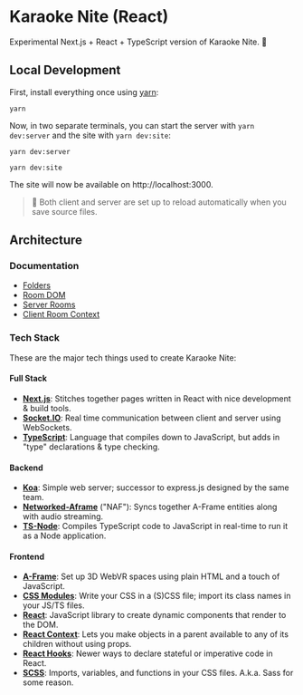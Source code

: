 # Karaoke Nite (React)

Experimental Next.js + React + TypeScript version of Karaoke Nite. 🚀

## Local Development

First, install everything once using [yarn](https://yarnpkg.com):

```shell
yarn
```

Now, in two separate terminals, you can start the server with `yarn dev:server` and the site with `yarn dev:site`:

```shell
yarn dev:server
```

```shell
yarn dev:site
```

The site will now be available on http://localhost:3000.

> 🤗 Both client and server are set up to reload automatically when you save source files.

## Architecture

### Documentation

- [Folders](./docs/Folders.md)
- [Room DOM](./docs/Room%20DOM.md)
- [Server Rooms](./docs/Server%20Rooms.md)
- [Client Room Context](./docs/Client%20Room%20Context.md)

### Tech Stack

These are the major tech things used to create Karaoke Nite:

#### Full Stack

- **[Next.js](https://nextjs.org)**: Stitches together pages written in React with nice development & build tools.
- **[Socket.IO](https://socket.io)**: Real time communication between client and server using WebSockets.
- **[TypeScript](https://typescriptlang.org)**: Language that compiles down to JavaScript, but adds in "type" declarations & type checking.

#### Backend

- **[Koa](https://koajs.com)**: Simple web server; successor to express.js designed by the same team.
- **[Networked-Aframe](https://github.com/networked-aframe/networked-aframe)** ("NAF"): Syncs together A-Frame entities along with audio streaming.
- **[TS-Node](https://www.npmjs.com/package/ts-node)**: Compiles TypeScript code to JavaScript in real-time to run it as a Node application.

#### Frontend

- **[A-Frame](https://aframe.io)**: Set up 3D WebVR spaces using plain HTML and a touch of JavaScript.
- **[CSS Modules](https://github.com/css-modules/css-modules)**: Write your CSS in a (S)CSS file; import its class names in your JS/TS files.
- **[React](https://reactjs.org)**: JavaScript library to create dynamic components that render to the DOM.
- **[React Context](https://reactjs.org/docs/context.html)**: Lets you make objects in a parent available to any of its children without using props.
- **[React Hooks](https://reactjs.org/docs/hooks-overview.html)**: Newer ways to declare stateful or imperative code in React.
- **[SCSS](https://sass-lang.com)**: Imports, variables, and functions in your CSS files. A.k.a. Sass for some reason.
